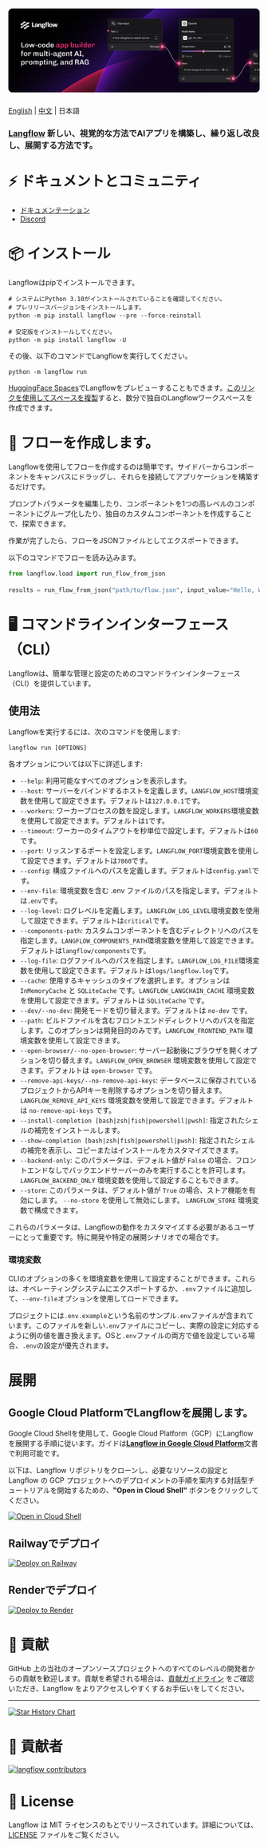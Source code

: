 <!-- markdownlint-disable MD030 -->

# [![Langflow](https://github.com/langflow-ai/langflow/blob/dev/docs/static/img/hero.png)](https://www.langflow.org)

[English](./README.md) | [中文](./README-ZH.md) | 日本語

### [Langflow](https://www.langflow.org) 新しい、視覚的な方法でAIアプリを構築し、繰り返し改良し、展開する方法です。

# ⚡️ ドキュメントとコミュニティ

- [ドキュメンテーション](https://docs.langflow.org)
- [Discord](https://discord.com/invite/EqksyE2EX9)

# 📦 インストール

Langflowはpipでインストールできます。

```shell
# システムにPython 3.10がインストールされていることを確認してください。
# プレリリースバージョンをインストールします。
python -m pip install langflow --pre --force-reinstall

# 安定版をインストールしてください。
python -m pip install langflow -U
```

その後、以下のコマンドでLangflowを実行してください。

```shell
python -m langflow run
```

[HuggingFace Spaces](https://huggingface.co/spaces/Langflow/Langflow-Preview)でLangflowをプレビューすることもできます。[このリンクを使用してスペースを複製](https://huggingface.co/spaces/Langflow/Langflow-Preview?duplicate=true)すると、数分で独自のLangflowワークスペースを作成できます。

# 🎨 フローを作成します。

Langflowを使用してフローを作成するのは簡単です。サイドバーからコンポーネントをキャンバスにドラッグし、それらを接続してアプリケーションを構築するだけです。

プロンプトパラメータを編集したり、コンポーネントを1つの高レベルのコンポーネントにグループ化したり、独自のカスタムコンポーネントを作成することで、探索できます。

作業が完了したら、フローをJSONファイルとしてエクスポートできます。

以下のコマンドでフローを読み込みます。

```python
from langflow.load import run_flow_from_json

results = run_flow_from_json("path/to/flow.json", input_value="Hello, World!")
```

# 🖥️ コマンドラインインターフェース（CLI）

Langflowは、簡単な管理と設定のためのコマンドラインインターフェース（CLI）を提供しています。

## 使用法

Langflowを実行するには、次のコマンドを使用します:

```shell
langflow run [OPTIONS]
```

各オプションについては以下に詳述します:

- `--help`: 利用可能なすべてのオプションを表示します。
- `--host`: サーバーをバインドするホストを定義します。`LANGFLOW_HOST`環境変数を使用して設定できます。デフォルトは`127.0.0.1`です。
- `--workers`: ワーカープロセスの数を設定します。`LANGFLOW_WORKERS`環境変数を使用して設定できます。デフォルトは`1`です。
- `--timeout`: ワーカーのタイムアウトを秒単位で設定します。デフォルトは`60`です。
- `--port`: リッスンするポートを設定します。`LANGFLOW_PORT`環境変数を使用して設定できます。デフォルトは`7860`です。
- `--config`: 構成ファイルへのパスを定義します。デフォルトは`config.yaml`です。
- `--env-file`: 環境変数を含む .env ファイルのパスを指定します。デフォルトは`.env`です。
- `--log-level`: ログレベルを定義します。`LANGFLOW_LOG_LEVEL`環境変数を使用して設定できます。デフォルトは`critical`です。
- `--components-path`: カスタムコンポーネントを含むディレクトリへのパスを指定します。`LANGFLOW_COMPONENTS_PATH`環境変数を使用して設定できます。デフォルトは`langflow/components`です。
- `--log-file`: ログファイルへのパスを指定します。`LANGFLOW_LOG_FILE`環境変数を使用して設定できます。デフォルトは`logs/langflow.log`です。
- `--cache`: 使用するキャッシュのタイプを選択します。オプションは `InMemoryCache` と `SQLiteCache` です。`LANGFLOW_LANGCHAIN_CACHE` 環境変数を使用して設定できます。デフォルトは `SQLiteCache` です。
- `--dev/--no-dev`: 開発モードを切り替えます。デフォルトは `no-dev` です。
- `--path`: ビルドファイルを含むフロントエンドディレクトリへのパスを指定します。このオプションは開発目的のみです。`LANGFLOW_FRONTEND_PATH` 環境変数を使用して設定できます。
- `--open-browser/--no-open-browser`: サーバー起動後にブラウザを開くオプションを切り替えます。`LANGFLOW_OPEN_BROWSER` 環境変数を使用して設定できます。デフォルトは `open-browser` です。
- `--remove-api-keys/--no-remove-api-keys`: データベースに保存されているプロジェクトからAPIキーを削除するオプションを切り替えます。`LANGFLOW_REMOVE_API_KEYS` 環境変数を使用して設定できます。デフォルトは `no-remove-api-keys` です。
- `--install-completion [bash|zsh|fish|powershell|pwsh]`: 指定されたシェルの補完をインストールします。
- `--show-completion [bash|zsh|fish|powershell|pwsh]`: 指定されたシェルの補完を表示し、コピーまたはインストールをカスタマイズできます。
- `--backend-only`: このパラメータは、デフォルト値が `False` の場合、フロントエンドなしでバックエンドサーバーのみを実行することを許可します。`LANGFLOW_BACKEND_ONLY` 環境変数を使用して設定することもできます。
- `--store`: このパラメータは、デフォルト値が `True` の場合、ストア機能を有効にします。 `--no-store` を使用して無効にします。 `LANGFLOW_STORE` 環境変数で構成できます。

これらのパラメータは、Langflowの動作をカスタマイズする必要があるユーザーにとって重要です。特に開発や特定の展開シナリオでの場合です。

### 環境変数

CLIのオプションの多くを環境変数を使用して設定することができます。これらは、オペレーティングシステムにエクスポートするか、`.env`ファイルに追加して、`--env-file`オプションを使用してロードできます。

プロジェクトには`.env.example`という名前のサンプル`.env`ファイルが含まれています。このファイルを新しい`.env`ファイルにコピーし、実際の設定に対応するように例の値を置き換えます。OSと`.env`ファイルの両方で値を設定している場合、`.env`の設定が優先されます。

# 展開

## Google Cloud PlatformでLangflowを展開します。

Google Cloud Shellを使用して、Google Cloud Platform（GCP）にLangflowを展開する手順に従います。ガイドは[**Langflow in Google Cloud Platform**](GCP_DEPLOYMENT.md)文書で利用可能です。

以下は、Langflow リポジトリをクローンし、必要なリソースの設定と Langflow の GCP プロジェクトへのデプロイメントの手順を案内する対話型チュートリアルを開始するための、**"Open in Cloud Shell"** ボタンをクリックしてください。

[![Open in Cloud Shell](https://gstatic.com/cloudssh/images/open-btn.svg)](https://console.cloud.google.com/cloudshell/open?git_repo=https://github.com/langflow-ai/langflow&working_dir=scripts/gcp&shellonly=true&tutorial=walkthroughtutorial_spot.md)

## Railwayでデプロイ

[![Deploy on Railway](https://railway.app/button.svg)](https://railway.app/template/JMXEWp?referralCode=MnPSdg)

## Renderでデプロイ

<a href="https://render.com/deploy?repo=https://github.com/langflow-ai/langflow/tree/main">
<img src="https://render.com/images/deploy-to-render-button.svg" alt="Deploy to Render" />
</a>

# 👋 貢献

GitHub 上の当社のオープンソースプロジェクトへのすべてのレベルの開発者からの貢献を歓迎します。貢献を希望される場合は、[貢献ガイドライン](./CONTRIBUTING.md) をご確認いただき、Langflow をよりアクセスしやすくするお手伝いをしてください。

---

[![Star History Chart](https://api.star-history.com/svg?repos=langflow-ai/langflow&type=Timeline)](https://star-history.com/#langflow-ai/langflow&Date)

# 🌟 貢献者

[![langflow contributors](https://contrib.rocks/image?repo=langflow-ai/langflow)](https://github.com/langflow-ai/langflow/graphs/contributors)

# 📄 License

Langflow は MIT ライセンスのもとでリリースされています。詳細については、[LICENSE](LICENSE) ファイルをご覧ください。

